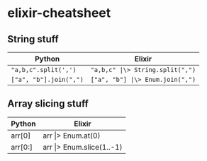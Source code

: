 # elixir-cheatsheet

## String stuff

| Python 	| Elixir 	|
|-------- |--------	|
|`"a,b,c".split(',')` | `"a,b,c" \|\> String.split(",")`|
|`["a", "b"].join(",")` | `["a", "b"] \|\> Enum.join(",")`|


## Array slicing stuff

| Python 	| Elixir 	|
|-------- |--------	|
|arr[0] | arr \|\> Enum.at(0)|
|arr[0:] | arr \|\> Enum.slice(1..-1)
